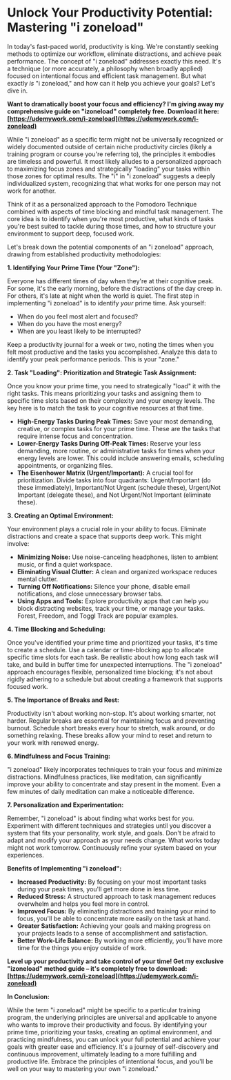 # Unlock Your Productivity Potential: Mastering "i zoneload"

In today's fast-paced world, productivity is king. We're constantly seeking methods to optimize our workflow, eliminate distractions, and achieve peak performance. The concept of "i zoneload" addresses exactly this need. It's a technique (or more accurately, a philosophy when broadly applied) focused on intentional focus and efficient task management. But what exactly *is* "i zoneload," and how can it help you achieve your goals? Let's dive in.

**Want to dramatically boost your focus and efficiency? I'm giving away my comprehensive guide on "izoneload" completely free. Download it here: [https://udemywork.com/i-zoneload](https://udemywork.com/i-zoneload)**

While "i zoneload" as a specific term might not be universally recognized or widely documented outside of certain niche productivity circles (likely a training program or course you're referring to), the principles it embodies are timeless and powerful. It most likely alludes to a personalized approach to maximizing focus zones and strategically "loading" your tasks within those zones for optimal results. The "i" in "i zoneload" suggests a deeply individualized system, recognizing that what works for one person may not work for another.

Think of it as a personalized approach to the Pomodoro Technique combined with aspects of time blocking and mindful task management. The core idea is to identify when you're most productive, what kinds of tasks you're best suited to tackle during those times, and how to structure your environment to support deep, focused work.

Let's break down the potential components of an "i zoneload" approach, drawing from established productivity methodologies:

**1. Identifying Your Prime Time (Your "Zone"):**

Everyone has different times of day when they're at their cognitive peak. For some, it's the early morning, before the distractions of the day creep in. For others, it's late at night when the world is quiet. The first step in implementing "i zoneload" is to identify *your* prime time. Ask yourself:

*   When do you feel most alert and focused?
*   When do you have the most energy?
*   When are you least likely to be interrupted?

Keep a productivity journal for a week or two, noting the times when you felt most productive and the tasks you accomplished. Analyze this data to identify your peak performance periods. This is your "zone."

**2. Task "Loading": Prioritization and Strategic Task Assignment:**

Once you know your prime time, you need to strategically "load" it with the right tasks. This means prioritizing your tasks and assigning them to specific time slots based on their complexity and your energy levels. The key here is to match the task to your cognitive resources at that time.

*   **High-Energy Tasks During Peak Times:** Save your most demanding, creative, or complex tasks for your prime time. These are the tasks that require intense focus and concentration.
*   **Lower-Energy Tasks During Off-Peak Times:**  Reserve your less demanding, more routine, or administrative tasks for times when your energy levels are lower. This could include answering emails, scheduling appointments, or organizing files.
*   **The Eisenhower Matrix (Urgent/Important):**  A crucial tool for prioritization.  Divide tasks into four quadrants: Urgent/Important (do these immediately), Important/Not Urgent (schedule these), Urgent/Not Important (delegate these), and Not Urgent/Not Important (eliminate these).

**3. Creating an Optimal Environment:**

Your environment plays a crucial role in your ability to focus. Eliminate distractions and create a space that supports deep work. This might involve:

*   **Minimizing Noise:** Use noise-canceling headphones, listen to ambient music, or find a quiet workspace.
*   **Eliminating Visual Clutter:** A clean and organized workspace reduces mental clutter.
*   **Turning Off Notifications:** Silence your phone, disable email notifications, and close unnecessary browser tabs.
*   **Using Apps and Tools:** Explore productivity apps that can help you block distracting websites, track your time, or manage your tasks. Forest, Freedom, and Toggl Track are popular examples.

**4. Time Blocking and Scheduling:**

Once you've identified your prime time and prioritized your tasks, it's time to create a schedule. Use a calendar or time-blocking app to allocate specific time slots for each task. Be realistic about how long each task will take, and build in buffer time for unexpected interruptions. The "i zoneload" approach encourages flexible, personalized time blocking; it's not about rigidly adhering to a schedule but about creating a framework that supports focused work.

**5. The Importance of Breaks and Rest:**

Productivity isn't about working non-stop. It's about working smarter, not harder. Regular breaks are essential for maintaining focus and preventing burnout. Schedule short breaks every hour to stretch, walk around, or do something relaxing. These breaks allow your mind to reset and return to your work with renewed energy.

**6.  Mindfulness and Focus Training:**

"i zoneload" likely incorporates techniques to train your focus and minimize distractions. Mindfulness practices, like meditation, can significantly improve your ability to concentrate and stay present in the moment. Even a few minutes of daily meditation can make a noticeable difference.

**7. Personalization and Experimentation:**

Remember, "i zoneload" is about finding what works best for *you*. Experiment with different techniques and strategies until you discover a system that fits your personality, work style, and goals. Don't be afraid to adapt and modify your approach as your needs change. What works today might not work tomorrow. Continuously refine your system based on your experiences.

**Benefits of Implementing "i zoneload":**

*   **Increased Productivity:** By focusing on your most important tasks during your peak times, you'll get more done in less time.
*   **Reduced Stress:** A structured approach to task management reduces overwhelm and helps you feel more in control.
*   **Improved Focus:** By eliminating distractions and training your mind to focus, you'll be able to concentrate more easily on the task at hand.
*   **Greater Satisfaction:** Achieving your goals and making progress on your projects leads to a sense of accomplishment and satisfaction.
*   **Better Work-Life Balance:** By working more efficiently, you'll have more time for the things you enjoy outside of work.

**Level up your productivity and take control of your time! Get my exclusive "izoneload" method guide – it's completely free to download: [https://udemywork.com/i-zoneload](https://udemywork.com/i-zoneload)**

**In Conclusion:**

While the term "i zoneload" might be specific to a particular training program, the underlying principles are universal and applicable to anyone who wants to improve their productivity and focus. By identifying your prime time, prioritizing your tasks, creating an optimal environment, and practicing mindfulness, you can unlock your full potential and achieve your goals with greater ease and efficiency. It's a journey of self-discovery and continuous improvement, ultimately leading to a more fulfilling and productive life. Embrace the principles of intentional focus, and you'll be well on your way to mastering your own "i zoneload."
